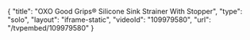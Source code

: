 {
    "title": "OXO Good Grips&reg; Silicone Sink Strainer With Stopper",
    "type": "solo",
    "layout": "iframe-static",
    "videoId": "109979580",
    "url": "\/tvpembed\/109979580"
}